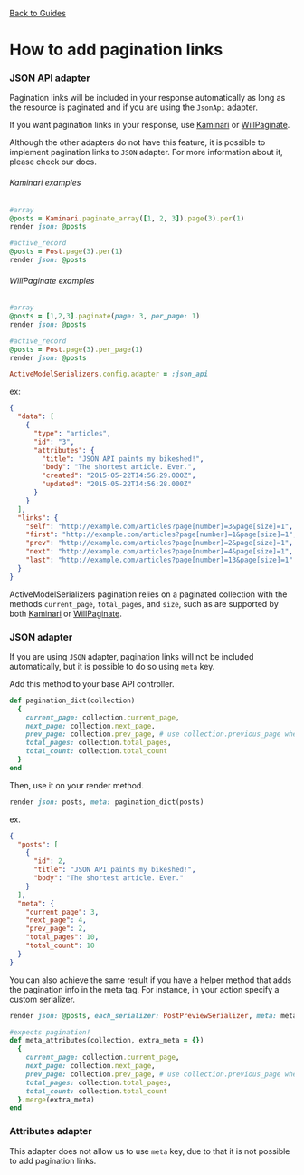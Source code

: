 [Back to Guides](../README.md)

# How to add pagination links

### JSON API adapter

Pagination links will be included in your response automatically as long as
the resource is paginated and if you are using the ```JsonApi``` adapter.

If you want pagination links in your response, use [Kaminari](https://github.com/amatsuda/kaminari)
or [WillPaginate](https://github.com/mislav/will_paginate).

Although the other adapters do not have this feature, it is possible to
implement pagination links to `JSON` adapter. For more information about it,
please check our docs.

###### Kaminari examples

```ruby
#array
@posts = Kaminari.paginate_array([1, 2, 3]).page(3).per(1)
render json: @posts

#active_record
@posts = Post.page(3).per(1)
render json: @posts
```

###### WillPaginate examples

```ruby
#array
@posts = [1,2,3].paginate(page: 3, per_page: 1)
render json: @posts

#active_record
@posts = Post.page(3).per_page(1)
render json: @posts
```

```ruby
ActiveModelSerializers.config.adapter = :json_api
```

ex:
```json
{
  "data": [
    {
      "type": "articles",
      "id": "3",
      "attributes": {
        "title": "JSON API paints my bikeshed!",
        "body": "The shortest article. Ever.",
        "created": "2015-05-22T14:56:29.000Z",
        "updated": "2015-05-22T14:56:28.000Z"
      }
    }
  ],
  "links": {
    "self": "http://example.com/articles?page[number]=3&page[size]=1",
    "first": "http://example.com/articles?page[number]=1&page[size]=1",
    "prev": "http://example.com/articles?page[number]=2&page[size]=1",
    "next": "http://example.com/articles?page[number]=4&page[size]=1",
    "last": "http://example.com/articles?page[number]=13&page[size]=1"
  }
}
```

ActiveModelSerializers pagination relies on a paginated collection with the methods `current_page`, `total_pages`, and `size`, such as are supported by both [Kaminari](https://github.com/amatsuda/kaminari) or [WillPaginate](https://github.com/mislav/will_paginate).


### JSON adapter

If you are using `JSON` adapter, pagination links will not be included automatically, but it is possible to do so using `meta` key.

Add this method to your base API controller.

```ruby
def pagination_dict(collection)
  {
    current_page: collection.current_page,
    next_page: collection.next_page,
    prev_page: collection.prev_page, # use collection.previous_page when using will_paginate
    total_pages: collection.total_pages,
    total_count: collection.total_count
  }
end
```

Then, use it on your render method.

```ruby
render json: posts, meta: pagination_dict(posts)
```

ex.
```json
{
  "posts": [
    {
      "id": 2,
      "title": "JSON API paints my bikeshed!",
      "body": "The shortest article. Ever."
    }
  ],
  "meta": {
    "current_page": 3,
    "next_page": 4,
    "prev_page": 2,
    "total_pages": 10,
    "total_count": 10
  }
}
```

You can also achieve the same result if you have a helper method that adds the pagination info in the meta tag. For instance, in your action specify a custom serializer.

```ruby
render json: @posts, each_serializer: PostPreviewSerializer, meta: meta_attributes(@posts)
```

```ruby
#expects pagination!
def meta_attributes(collection, extra_meta = {})
  {
    current_page: collection.current_page,
    next_page: collection.next_page,
    prev_page: collection.prev_page, # use collection.previous_page when using will_paginate
    total_pages: collection.total_pages,
    total_count: collection.total_count
  }.merge(extra_meta)
end
```

### Attributes adapter

This adapter does not allow us to use `meta` key, due to that it is not possible to add pagination links.
